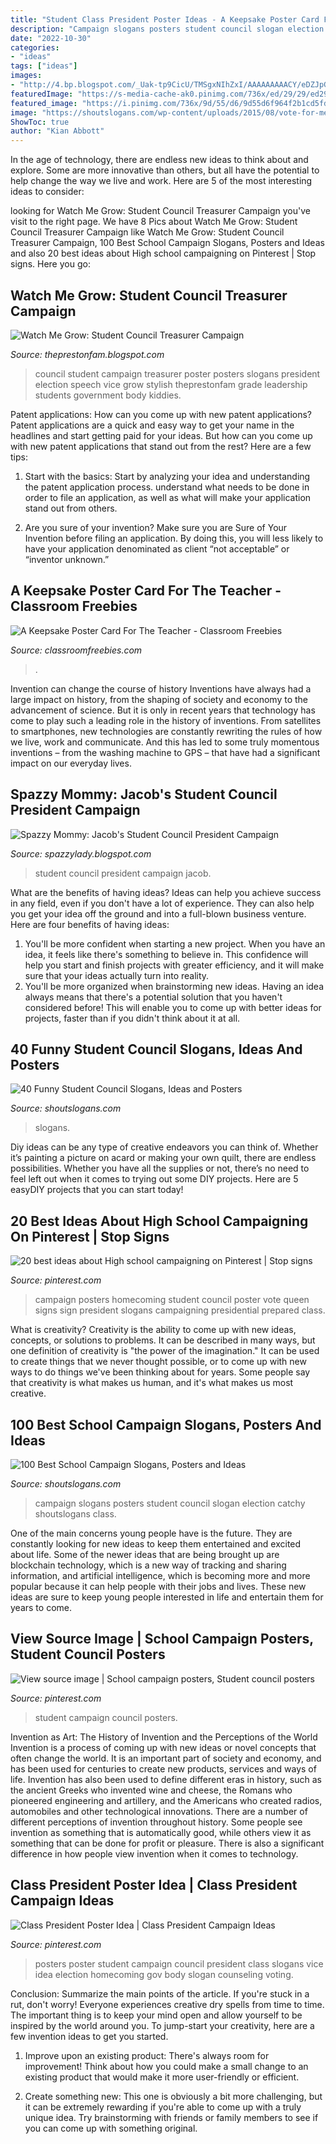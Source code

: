 ```yaml
---
title: "Student Class President Poster Ideas - A Keepsake Poster Card For The Teacher"
description: "Campaign slogans posters student council slogan election catchy shoutslogans class"
date: "2022-10-30"
categories:
- "ideas"
tags: ["ideas"]
images:
- "http://4.bp.blogspot.com/_Uak-tp9CicU/TMSgxNIhZxI/AAAAAAAAACY/eDZJpGvI4uY/s1600/P1040874.JPG"
featuredImage: "https://s-media-cache-ak0.pinimg.com/736x/ed/29/29/ed29291dd28d6b5eb614a030f50d6e24.jpg"
featured_image: "https://i.pinimg.com/736x/9d/55/d6/9d55d6f964f2b1cd5fd6497d54ba2bd0.jpg"
image: "https://shoutslogans.com/wp-content/uploads/2015/08/vote-for-me-poster1.gif"
ShowToc: true
author: "Kian Abbott"
---
```



In the age of technology, there are endless new ideas to think about and explore. Some are more innovative than others, but all have the potential to help change the way we live and work. Here are 5 of the most interesting ideas to consider: 

	

		
looking for Watch Me Grow: Student Council Treasurer Campaign you've visit to the right page. We have 8 Pics about Watch Me Grow: Student Council Treasurer Campaign like Watch Me Grow: Student Council Treasurer Campaign, 100 Best School Campaign Slogans, Posters and Ideas and also 20 best ideas about High school campaigning on Pinterest | Stop signs. Here you go:
		
    
## Watch Me Grow: Student Council Treasurer Campaign

<img loading=lazy src="https://2.bp.blogspot.com/-n0nxWbrr_gU/VBiTnP-OIuI/AAAAAAAApAA/hRlFveALpek/s1600/IMG_1808.JPG" onerror="this.onerror=null;this.src='https://tse1.mm.bing.net/th?id=OIP.9xD2bKV4LceoHGckmnHDvgHaJ4&amp;pid=15.1';" alt="Watch Me Grow: Student Council Treasurer Campaign">

_Source: theprestonfam.blogspot.com_

>council student campaign treasurer poster posters slogans president election speech vice grow stylish theprestonfam grade leadership students government body kiddies. 

	

Patent applications: How can you come up with new patent applications?
Patent applications are a quick and easy way to get your name in the headlines and start getting paid for your ideas. But how can you come up with new patent applications that stand out from the rest? Here are a few tips: 
1. Start with the basics: Start by analyzing your idea and understanding the patent application process. understand what needs to be done in order to file an application, as well as what will make your application stand out from others. 

2. Are you sure of your invention? Make sure you are Sure of Your Invention before filing an application. By doing this, you will less likely to have your application denominated as client “not acceptable” or “inventor unknown.” 


    
## A Keepsake Poster Card For The Teacher - Classroom Freebies

<img loading=lazy src="https://www.classroomfreebies.com/wp-content/uploads/2014/07/Takes-a-hand-poster.jpg" onerror="this.onerror=null;this.src='https://tse3.mm.bing.net/th?id=OIP.hN3A2rr8--ZQ-9TmVmScVAHaHr&amp;pid=15.1';" alt="A Keepsake Poster Card For The Teacher - Classroom Freebies">

_Source: classroomfreebies.com_

>. 

	

Invention can change the course of history
Inventions have always had a large impact on history, from the shaping of society and economy to the advancement of science. But it is only in recent years that technology has come to play such a leading role in the history of inventions. From satellites to smartphones, new technologies are constantly rewriting the rules of how we live, work and communicate. And this has led to some truly momentous inventions – from the washing machine to GPS – that have had a significant impact on our everyday lives.

    
## Spazzy Mommy: Jacob&#039;s Student Council President Campaign

<img loading=lazy src="http://4.bp.blogspot.com/_Uak-tp9CicU/TMSgxNIhZxI/AAAAAAAAACY/eDZJpGvI4uY/s1600/P1040874.JPG" onerror="this.onerror=null;this.src='https://tse2.mm.bing.net/th?id=OIP.PgQxoGICC3ub4mxuoZ31_AHaKF&amp;pid=15.1';" alt="Spazzy Mommy: Jacob&#039;s Student Council President Campaign">

_Source: spazzylady.blogspot.com_

>student council president campaign jacob. 

	

What are the benefits of having ideas?
Ideas can help you achieve success in any field, even if you don't have a lot of experience. They can also help you get your idea off the ground and into a full-blown business venture. Here are four benefits of having ideas: 
1. You'll be more confident when starting a new project. When you have an idea, it feels like there's something to believe in. This confidence will help you start and finish projects with greater efficiency, and it will make sure that your ideas actually turn into reality. 
2. You'll be more organized when brainstorming new ideas. Having an idea always means that there's a potential solution that you haven't considered before! This will enable you to come up with better ideas for projects, faster than if you didn't think about it at all. 

    
## 40 Funny Student Council Slogans, Ideas And Posters

<img loading=lazy src="https://shoutslogans.com/wp-content/uploads/2015/08/vote-for-me-poster1.gif" onerror="this.onerror=null;this.src='https://tse1.mm.bing.net/th?id=OIP.TbrMUcPaNEUV6tWfyqn0AQAAAA&amp;pid=15.1';" alt="40 Funny Student Council Slogans, Ideas and Posters">

_Source: shoutslogans.com_

>slogans. 

	

Diy ideas can be any type of creative endeavors you can think of. Whether it’s painting a picture on acard or making your own quilt, there are endless possibilities. Whether you have all the supplies or not, there’s no need to feel left out when it comes to trying out some DIY projects. Here are 5 easyDIY projects that you can start today!

    
## 20 Best Ideas About High School Campaigning On Pinterest | Stop Signs

<img loading=lazy src="https://s-media-cache-ak0.pinimg.com/736x/ed/29/29/ed29291dd28d6b5eb614a030f50d6e24.jpg" onerror="this.onerror=null;this.src='https://tse2.mm.bing.net/th?id=OIP.zAaM0cN6CMF2Dz0nbkCi_wHaJ3&amp;pid=15.1';" alt="20 best ideas about High school campaigning on Pinterest | Stop signs">

_Source: pinterest.com_

>campaign posters homecoming student council poster vote queen signs sign president slogans campaigning presidential prepared class. 

	

What is creativity?
Creativity is the ability to come up with new ideas, concepts, or solutions to problems. It can be described in many ways, but one definition of creativity is "the power of the imagination." It can be used to create things that we never thought possible, or to come up with new ways to do things we've been thinking about for years. Some people say that creativity is what makes us human, and it's what makes us most creative.

    
## 100 Best School Campaign Slogans, Posters And Ideas

<img loading=lazy src="http://shoutslogans.com/wp-content/uploads/2016/08/catchy-campaign-slogan-ideas.gif" onerror="this.onerror=null;this.src='https://tse3.mm.bing.net/th?id=OIP.xgkWYq_UX5ypQbSaLdH8VwAAAA&amp;pid=15.1';" alt="100 Best School Campaign Slogans, Posters and Ideas">

_Source: shoutslogans.com_

>campaign slogans posters student council slogan election catchy shoutslogans class. 

	

One of the main concerns young people have is the future. They are constantly looking for new ideas to keep them entertained and excited about life. Some of the newer ideas that are being brought up are blockchain technology, which is a new way of tracking and sharing information, and artificial intelligence, which is becoming more and more popular because it can help people with their jobs and lives. These new ideas are sure to keep young people interested in life and entertain them for years to come.

    
## View Source Image | School Campaign Posters, Student Council Posters

<img loading=lazy src="https://i.pinimg.com/736x/9d/55/d6/9d55d6f964f2b1cd5fd6497d54ba2bd0.jpg" onerror="this.onerror=null;this.src='https://tse1.mm.bing.net/th?id=OIP.0hS4K6MFPvU4aeqKmbsxuwHaJ3&amp;pid=15.1';" alt="View source image | School campaign posters, Student council posters">

_Source: pinterest.com_

>student campaign council posters. 

	

Invention as Art: The History of Invention and the Perceptions of the World
Invention is a process of coming up with new ideas or novel concepts that often change the world. It is an important part of society and economy, and has been used for centuries to create new products, services and ways of life. Invention has also been used to define different eras in history, such as the ancient Greeks who invented wine and cheese, the Romans who pioneered engineering and artillery, and the Americans who created radios, automobiles and other technological innovations.
There are a number of different perceptions of invention throughout history. Some people see invention as something that is automatically good, while others view it as something that can be done for profit or pleasure. There is also a significant difference in how people view invention when it comes to technology.

    
## Class President Poster Idea | Class President Campaign Ideas

<img loading=lazy src="https://s-media-cache-ak0.pinimg.com/736x/27/99/7c/27997c2cdd116713d62f30b4842f0a8b.jpg" onerror="this.onerror=null;this.src='https://tse4.mm.bing.net/th?id=OIP.J_M92PNHmmsnwwgi-9QoxgHaNJ&amp;pid=15.1';" alt="Class President Poster Idea | Class President Campaign Ideas">

_Source: pinterest.com_

>posters poster student campaign council president class slogans vice idea election homecoming gov body slogan counseling voting. 

	

Conclusion: Summarize the main points of the article.
If you're stuck in a rut, don't worry! Everyone experiences creative dry spells from time to time. The important thing is to keep your mind open and allow yourself to be inspired by the world around you. To jump-start your creativity, here are a few invention ideas to get you started.
1. Improve upon an existing product: There's always room for improvement! Think about how you could make a small change to an existing product that would make it more user-friendly or efficient.

2. Create something new: This one is obviously a bit more challenging, but it can be extremely rewarding if you're able to come up with a truly unique idea. Try brainstorming with friends or family members to see if you can come up with something original.


